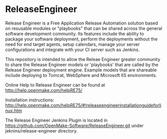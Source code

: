 # ReleaseEngineer
Release Engineer is a Free Application Release Automation solution based on resusable modules or "playbooks" that can be shared across the general software development community.  Its features include the ability to package your software deployment, perform the deployments without the need for end target agents, setup calendars, manage your server configurations and integrate with your CI server such as Jenkins.

This repository is intended to allow the Releae Engineer greater community to share the Release Engineer models or 'playbooks' that are called by the Release Engineer deployment engine.  Example models that are shareable include deploying to Tomcat, WebSphere and Microsoft IIS environments. 

Online Help to Release Engineer can be found at http://help.openmake.com/helpRE75/

Installation instructions: 
http://help.openmake.com/helpRE75/#!releaseengineerinstallationguideforlinux.htm

The Release Engineer Jenkins Plugin is located in https://github.com/OpenMake-Software/ReleaseEngineer.git under jeknins/release-engineer directory.
